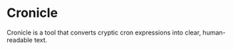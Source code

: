 # Cronicle
Cronicle is a tool that converts cryptic cron expressions into clear, human-readable text.
